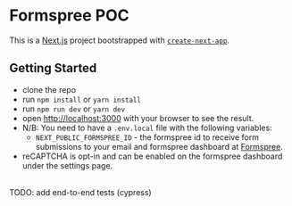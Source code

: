 # Formspree POC


This is a [Next.js](https://nextjs.org/) project bootstrapped with [`create-next-app`](https://github.com/vercel/next.js/tree/canary/packages/create-next-app).

## Getting Started
- clone the repo
- run `npm install` or `yarn install`
- run `npm run dev` or `yarn dev`
- open [http://localhost:3000](http://localhost:3000) with your browser to see the result.
- N/B: You need to have a `.env.local` file with the following variables:
    - `NEXT_PUBLIC_FORMSPREE_ID` - the formspree id to receive form submissions to your email and formspree dashboard at [Formspree](https://formspree.io/).
- reCAPTCHA is opt-in and can be enabled on the formspree dashboard under the settings page.

<br/>
TODO: add end-to-end tests (cypress)


